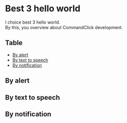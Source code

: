 # Best 3 hello world

I choice best 3 hello world.  
By this, you overview about CommandClick development.


Table
-----------------

* [By alert](#by-alert)
* [By text to speech](#by-text-to-speech)
* [By notification](#by-notification)


## By alert


## By text to speech


## By notification

